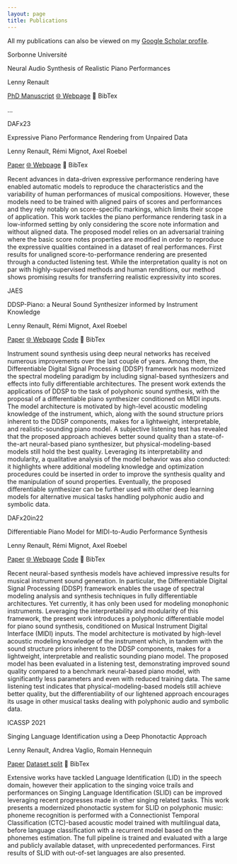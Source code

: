```yaml
---
layout: page
title: Publications
---
```

All my publications can also be viewed on my [Google Scholar profile](https://scholar.google.com/citations?user=4987Pm4AAAAJ).


<!-- DAFx23 -->
<div id="phd_SU2024" class="paper">
    <!--
    <div class="paper-thumbnails">
        <img src="/assets/img/perf_render.png">
    </div> -->
    <div class="paper-info">
        <span class="paper-status-chip">Sorbonne Université</span>
        <p class="paper-title">Neural Audio Synthesis of Realistic Piano Performances</p>
        <p class="paper-authors">Lenny Renault</p>
        <!-- <p class="paper-status">International Conference on Computer Vision (ICCV 2023)</p> -->
        <div class="paper-data">
            <!-- <a class="paper-data-item" onclick='know_more(this)'>&#128064; What ?</a> -->
            <a class="paper-data-item" href="https://theses.hal.science/tel-04732963/" target="_blank" rel="noopener noreferrer"><i class="far fa-file-pdf"></i> PhD Manuscript</a>
            <a class="paper-data-item" href="https://renault.gitlab-pages.ircam.fr/thesis-support" target="_blank" rel="noopener noreferrer">&#127760; Webpage</a>
            <!--<a class="paper-data-item" href="https://europe.naverlabs.com/wp-content/uploads/2023/09/ICCV23_poster_10123_compressed.pdf" target="_blank" rel="noopener noreferrer"><i class="fas fa-panorama"></i> Poster</a>-->
            <a class="paper-data-item" onclick='copy_bibtext(this)'>&#128278; BibTex</a>
        </div>
        <p id="phd_SU2024_descr" class="paper-small-descr">...</p>
        <div id="phd_SU2024_bibtex" style="display: none;">
            @phdthesis{renault:tel-04732963,
                title = {{Neural audio synthesis of realistic piano performances}},
                author = {Renault, Lenny},
                url = {https://theses.hal.science/tel-04732963},
              number = {2024SORUS196},
              school = {{Sorbonne Universit{\'e}}},
              year = {2024},
              month = {July},
              TYPE = {Theses},
              PDF = {https://theses.hal.science/tel-04732963v1/file/139429_RENAULT_2024_archivage.pdf},
              HAL_ID = {tel-04732963},
              HAL_VERSION = {v1},
            }
        </div>
    </div>
</div>



<!-- DAFx23 -->
<div id="unpair-perf-render_dafx23" class="paper">
    <!--
    <div class="paper-thumbnails">
        <img src="/assets/img/perf_render.png">
    </div> -->
    <div class="paper-info">
        <span class="paper-status-chip">DAFx23</span>
        <p class="paper-title">Expressive Piano Performance Rendering from Unpaired Data</p>
        <p class="paper-authors">Lenny Renault, Rémi Mignot, Axel Roebel</p>
        <!-- <p class="paper-status">International Conference on Computer Vision (ICCV 2023)</p> -->
        <div class="paper-data">
            <!-- <a class="paper-data-item" onclick='know_more(this)'>&#128064; What ?</a> -->
            <a class="paper-data-item" href="https://www.dafx.de/paper-archive/2023/DAFx23_paper_75.pdf" target="_blank" rel="noopener noreferrer"><i class="far fa-file-pdf"></i> Paper</a>
            <a class="paper-data-item" href="http://renault.gitlab-pages.ircam.fr/dafx23/performance/rendering/2023/05/10/sup_mat" target="_blank" rel="noopener noreferrer">&#127760; Webpage</a>
            <!--<a class="paper-data-item" href="https://europe.naverlabs.com/wp-content/uploads/2023/09/ICCV23_poster_10123_compressed.pdf" target="_blank" rel="noopener noreferrer"><i class="fas fa-panorama"></i> Poster</a>-->
            <a class="paper-data-item" onclick='copy_bibtext(this)'>&#128278; BibTex</a>
        </div>
        <p id="unpair-perf-render_dafx23_descr" class="paper-small-descr">Recent advances in data-driven expressive performance rendering have enabled automatic models to reproduce the characteristics and the variability of human performances of musical compositions. However, these models need to be trained with aligned pairs of scores and performances and they rely notably on score-specific markings, which limits their scope of application. This work tackles the piano performance rendering task in a low-informed setting by only considering the score note information and without aligned data. The proposed model relies on an adversarial training where the basic score notes properties are modified in order to reproduce the expressive qualities contained in a dataset of real performances. First results for unaligned score-to-performance rendering are presented through a conducted listening test. While the interpretation quality is not on par with highly-supervised methods and human renditions, our method shows promising results for transferring realistic expressivity into scores.</p>
        <div id="unpair-perf-render_dafx23_bibtex" style="display: none;">
            @inproceedings{renault2023unpaired_perf_render,
                title={Expressive Piano Performance Rendering from Unpaired Data},
                author={Renault, Lenny and Mignot, Rémi and Roebel, Axel},
                booktitle={Proc. of the 26th International Conference on Digital Audio Effects (DAFx23)},
                year={2023},
                month={September}
            }
        </div>
    </div>
</div>


<!-- JAES23 -->
<div id="ddsppiano_jaes" class="paper">
    <!--
    <div class="paper-thumbnails">
        <img src="/assets/img/ddsp_piano_v1.png">
    </div>-->
    <div class="paper-info">
        <span class="paper-status-chip">JAES</span>
        <p class="paper-title">DDSP-Piano: a Neural Sound Synthesizer informed by Instrument Knowledge</p>
        <p class="paper-authors">Lenny Renault, Rémi Mignot, Axel Roebel</p>
        <!-- <p class="paper-status">International Conference on Computer Vision (ICCV 2023)</p> -->
        <div class="paper-data">
            <!-- <a class="paper-data-item" onclick='know_more(this)'>&#128064; What ?</a> -->
            <a class="paper-data-item" href="https://aes2.org/publications/elibrary-page/?id=22231" target="_blank" rel="noopener noreferrer"><i class="far fa-file-pdf"></i>Paper</a>
            <a class="paper-data-item" href="http://renault.gitlab-pages.ircam.fr/dafx22-audio/jekyll/update/2022/04/25/supplementary-materials" target="_blank" rel="noopener noreferrer">&#127760; Webpage</a>
            <a class="paper-data-item" href="https://github.com/lrenault/ddsp-piano" target="_blank" rel="noopener noreferrer"><i class="fa fa-code"></i> Code</a>
            <a class="paper-data-item" onclick='copy_bibtext(this)'>&#128278; BibTex</a>
        </div>
        <p id="ddsppiano_jaes_descr" class="paper-small-descr">Instrument sound synthesis using deep neural networks has received numerous improvements over the last couple of years. Among them, the Differentiable Digital Signal Processing (DDSP) framework has modernized the spectral modeling paradigm by including signal-based synthesizers and effects into fully differentiable architectures. The present work extends the applications of DDSP to the task of polyphonic sound synthesis, with the proposal of a differentiable piano synthesizer conditioned on MIDI inputs. The model architecture is motivated by high-level acoustic modeling knowledge of the instrument, which, along with the sound structure priors inherent to the DDSP components, makes for a lightweight, interpretable, and realistic-sounding piano model. A subjective listening test has revealed that the proposed approach achieves better sound quality than a state-of-the-art neural-based piano synthesizer, but physical-modeling-based models still hold the best quality. Leveraging its interpretability and modularity, a qualitative analysis of the model behavior was also conducted: it highlights where additional modeling knowledge and optimization procedures could be inserted in order to improve the synthesis quality and the manipulation of sound properties. Eventually, the proposed differentiable synthesizer can be further used with other deep learning models for alternative musical tasks handling polyphonic audio and symbolic data.</p>
        <div id="ddsppiano_jaes_bibtex" style="display: none;">
            @article{renault2023ddsp-piano:, 
                author={renault  lenny and mignot  rémi and roebel  axel}, 
                journal={Journal of the Audio Engineering Society}, 
                title={{DDSP-Piano: a Neural Sound Synthesizer informed by Instrument Knowledge}}, 
                year={2023}, 
                volume={71}, 
                issue={9}, 
                pages={552-565}, 
                month={September}
            }
        </div>
    </div>
</div>



<!-- DAFx22 -->
<div id="diffpiano_dafx22" class="paper">
    <!--
    <div class="paper-thumbnails">
        <img src="/assets/img/ddsp_piano_v1.png">
    </div>-->
    <div class="paper-info">
        <span class="paper-status-chip">DAFx20in22</span>
        <p class="paper-title">Differentiable Piano Model for MIDI-to-Audio Performance Synthesis</p>
        <p class="paper-authors">Lenny Renault, Rémi Mignot, Axel Roebel</p>
        <!-- <p class="paper-status">International Conference on Computer Vision (ICCV 2023)</p> -->
        <div class="paper-data">
            <!-- <a class="paper-data-item" onclick='know_more(this)'>&#128064; What ?</a> -->
            <a class="paper-data-item" href="https://www.dafx.de/paper-archive/2022/papers/DAFx20in22_paper_48.pdf" target="_blank" rel="noopener noreferrer"><i class="far fa-file-pdf"></i> Paper</a>
            <a class="paper-data-item" href="http://renault.gitlab-pages.ircam.fr/dafx22-audio/jekyll/update/2022/04/25/supplementary-materials" target="_blank" rel="noopener noreferrer">&#127760; Webpage</a>
            <a class="paper-data-item" href="https://github.com/lrenault/ddsp-piano" target="_blank" rel="noopener noreferrer"><i class="fa fa-code"></i> Code</a>
            <a class="paper-data-item" onclick='copy_bibtext(this)'>&#128278; BibTex</a>
        </div>
        <p id="diffpiano_dafx22_descr" class="paper-small-descr">Recent neural-based synthesis models have achieved impressive results for musical instrument sound generation. In particular, the Differentiable Digital Signal Processing (DDSP) framework enables the usage of spectral modeling analysis and synthesis techniques in fully differentiable architectures. Yet currently, it has only been used for modeling monophonic instruments. Leveraging the interpretability and modularity of this framework, the present work introduces a polyphonic differentiable model for piano sound synthesis, conditioned on Musical Instrument Digital Interface (MIDI) inputs. The model architecture is motivated by high-level acoustic modeling knowledge of the instrument which, in tandem with the sound structure priors inherent to the DDSP components, makes for a lightweight, interpretable and realistic sounding piano model. The proposed model has been evaluated in a listening test, demonstrating improved sound quality compared to a benchmark neural-based piano model, with significantly less parameters and even with reduced training data. The same listening test indicates that physical-modeling-based models still achieve better quality, but the differentiability of our lightened approach encourages its usage in other musical tasks dealing with polyphonic audio and symbolic data.</p>
        <div id="diffpiano_dafx22_bibtex" style="display: none;">
            @inproceedings{renault2022differentiable_piano,
                title={Differentiable Piano Model for MIDI-to-Audio Perormance Synthesis},
                author={Renault, Lenny and Mignot, Rémi and Roebel, Axel},
                booktitle={Proc. of the 25th International Conference on Digital Audio Effects (DAFx20in22)},
                year={2022},
                month={September}
            }
        </div>
    </div>
</div>


<!-- ICASSP 2021 -->
<div id="deep-phonotactic_icassp21" class="paper">
    <!--
    <div class="paper-thumbnails">
        <img src="/assets/img/ddsp_piano_v1.png">
    </div>-->
    <div class="paper-info">
        <span class="paper-status-chip">ICASSP 2021</span>
        <p class="paper-title">Singing Language Identification using a Deep Phonotactic Approach</p>
        <p class="paper-authors">Lenny Renault, Andrea Vaglio, Romain Hennequin</p>
        <!-- <p class="paper-status">International Conference on Computer Vision (ICCV 2023)</p> -->
        <div class="paper-data">
            <!-- <a class="paper-data-item" onclick='know_more(this)'>&#128064; What ?</a> -->
            <a class="paper-data-item" href="https://arxiv.org/pdf/2105.15014" target="_blank" rel="noopener noreferrer"><i class="far fa-file-pdf"></i> Paper</a>
            <!-- <a class="paper-data-item" href="http://renault.gitlab-pages.ircam.fr/dafx22-audio/jekyll/update/2022/04/25/supplementary-materials" target="_blank" rel="noopener noreferrer">&#127760; Webpage</a> -->
            <a class="paper-data-item" href="https://github.com/deezer/SingingLanguageIdentification" target="_blank" rel="noopener noreferrer"><i class="fa fa-code"></i> Dataset split</a>
            <a class="paper-data-item" onclick='copy_bibtext(this)'>&#128278; BibTex</a>
        </div>
        <p id="deep-phonotactic_icassp21_descr" class="paper-small-descr">Extensive works have tackled Language Identification (LID) in the speech domain, however their application to the singing voice trails and performances on Singing Language Identification (SLID) can be improved leveraging recent progresses made in other singing related tasks. This work presents a modernized phonotactic system for SLID on polyphonic music: phoneme recognition is performed with a Connectionist Temporal Classification (CTC)-based acoustic model trained with multilingual data, before language classification with a recurrent model based on the phonemes estimation. The full pipeline is trained and evaluated with a large and publicly available dataset, with unprecedented performances. First results of SLID with out-of-set languages are also presented.</p>
        <div id="deep-phonotactic_icassp21_bibtex" style="display: none;">
            @inproceedings{renault2021deep_phonotactic,
                author={Renault, Lenny and Vaglio, Andrea and Hennequin, Romain},
                booktitle={ICASSP 2021 - 2021 IEEE International Conference on Acoustics, Speech and Signal Processing (ICASSP)}, 
                title={Singing Language Identification Using a Deep Phonotactic Approach}, 
                year={2021},
                month={June},
                volume={},
                number={},
                pages={271-275},
                doi={10.1109/ICASSP39728.2021.9414203}
            }
        </div>
    </div>
</div>